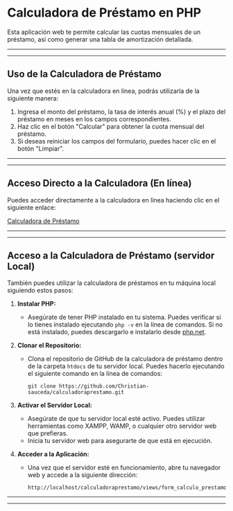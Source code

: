 # Calculadora de Préstamo en PHP

Esta aplicación web te permite calcular las cuotas mensuales de un préstamo, así como generar una tabla de amortización detallada.

----------------------------------------------------------------------
----------------------------------------------------------------------

## Uso de la Calculadora de Préstamo 

Una vez que estés en la calculadora en línea, podrás utilizarla de la siguiente manera:

1. Ingresa el monto del préstamo, la tasa de interés anual (%) y el plazo del préstamo en meses en los campos correspondientes.
2. Haz clic en el botón "Calcular" para obtener la cuota mensual del préstamo.
3. Si deseas reiniciar los campos del formulario, puedes hacer clic en el botón "Limpiar".

----------------------------------------------------------------------
----------------------------------------------------------------------

## Acceso Directo a la Calculadora (En línea)

Puedes acceder directamente a la calculadora en línea haciendo clic en el siguiente enlace:

[Calculadora de Préstamo](https://gymnorhinal-collars.000webhostapp.com/)

----------------------------------------------------------------------
----------------------------------------------------------------------

## Acceso a la Calculadora de Préstamo (servidor Local)

También puedes utilizar la calculadora de préstamos en tu máquina local siguiendo estos pasos:

1. **Instalar PHP:**
   - Asegúrate de tener PHP instalado en tu sistema. Puedes verificar si lo tienes instalado ejecutando `php -v` en la línea de comandos. Si no está instalado, puedes descargarlo e instalarlo desde [php.net](https://www.php.net/downloads).

2. **Clonar el Repositorio:**
   - Clona el repositorio de GitHub de la calculadora de préstamo dentro de la carpeta `htdocs` de tu servidor local. Puedes hacerlo ejecutando el siguiente comando en la línea de comandos:
     ```
     git clone https://github.com/Christian-sauceda/calculadoraprestamo.git
     ```

3. **Activar el Servidor Local:**
   - Asegúrate de que tu servidor local esté activo. Puedes utilizar herramientas como XAMPP, WAMP, o cualquier otro servidor web que prefieras.
   - Inicia tu servidor web para asegurarte de que está en ejecución.

4. **Acceder a la Aplicación:**
   - Una vez que el servidor esté en funcionamiento, abre tu navegador web y accede a la siguiente dirección:
     ```
     http://localhost/calculadoraprestamo/views/form_calculo_prestamo.php
     ```

----------------------------------------------------------------------
----------------------------------------------------------------------





